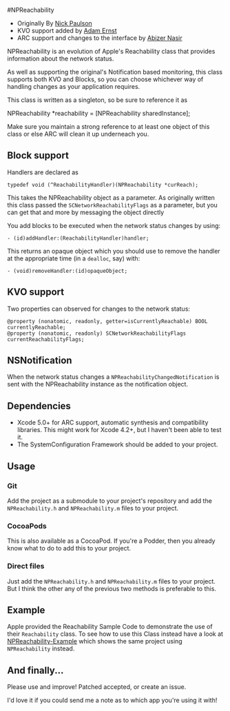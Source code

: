 #NPReachability
- Originally By [Nick Paulson](http://twitter.com/nckplsn)
- KVO support added by [Adam Ernst](http://www.adamernst.com/)
- ARC support and changes to the interface by [Abizer Nasir](http://abizern.org)

NPReachability is an evolution of Apple's Reachability class that provides
information about the network status.

As well as supporting the original's Notification based monitoring, this class
supports both KVO and Blocks, so you can choose whichever way of handling
changes as your application requires.

This class is written as a singleton, so be sure to reference it as

NPReachability *reachability = [NPReachability sharedInstance];

Make sure you maintain a strong reference to at least one object of this class
or else ARC will clean it up underneach you.
 
## Block support

Handlers are declared as

    typedef void (^ReachabilityHandler)(NPReachability *curReach);

This takes the NPReachability object as a parameter. As originally written
this class passed the `SCNetworkReachabilityFlags` as a parameter, but you can
get that and more by messaging the object directly

You add blocks to be executed when the network status changes by using:

    - (id)addHandler:(ReachabilityHandler)handler;

This returns an opaque object which you should use to remove the handler at the
appropriate time (in a `dealloc`, say) with:

    - (void)removeHandler:(id)opaqueObject;

## KVO support

Two properties can observed for changes to the network status:

    @property (nonatomic, readonly, getter=isCurrentlyReachable) BOOL currentlyReachable;
	@property (nonatomic, readonly) SCNetworkReachabilityFlags currentReachabilityFlags;

## NSNotification

When the network status changes a `NPReachabilityChangedNotification` is sent
with the NPReachability instance as the notification object.

## Dependencies

- Xcode 5.0+ for ARC support, automatic synthesis and compatibility
  libraries. This might work for Xcode 4.2+, but I haven't been able to test it.
- The SystemConfiguration Framework should be added to your project.

## Usage

### Git

Add the project as a submodule to your project's repository and add the
`NPReachability.h` and `NPReachability.m` files to your project.

### CocoaPods

This is also available as a CocoaPod. If you're a Podder, then you already know
what to do to add this to your project.

### Direct files

Just add the `NPReachability.h` and `NPReachability.m` files to your
project. But I think the other any of the previous two methods is preferable to
this.

## Example

Apple provided the Reachability Sample Code to demonstrate the use of their
`Reachability` class. To see how to use this Class instead have a look at
[NPReachability-Example](https://github.com/Abizern/NPReachability-Example)
which shows the same project using `NPReachability` instead.

## And finally...

Please use and improve! Patched accepted, or create an issue.

I'd love it if you could send me a note as to which app you're using it with!
